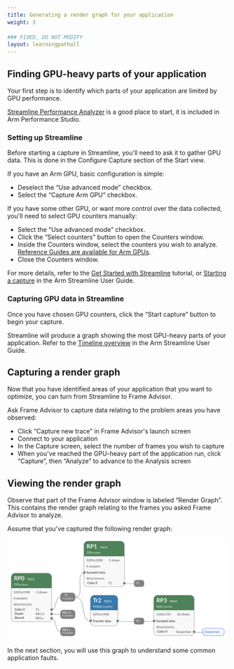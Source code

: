 ```yaml
---
title: Generating a render graph for your application
weight: 3

### FIXED, DO NOT MODIFY
layout: learningpathall
---
```


## Finding GPU-heavy parts of your application

Your first step is to identify which parts of your application are limited by GPU performance.

[Streamline Performance Analyzer](https://developer.arm.com/Tools%20and%20Software/Streamline%20Performance%20Analyzer) is a good place to start, it is included in Arm Performance Studio.

### Setting up Streamline

Before starting a capture in Streamline, you'll need to ask it to gather GPU data. This is done in the Configure Capture section of the Start view.

If you have an Arm GPU, basic configuration is simple:
- Deselect the “Use advanced mode” checkbox.
- Select the “Capture Arm GPU” checkbox.

If you have some other GPU, or want more control over the data collected, you'll need to select GPU counters manually:
- Select the “Use advanced mode” checkbox.
- Click the “Select counters” button to open the Counters window.
- Inside the Counters window, select the counters you wish to analyze. [Reference Guides are available for Arm GPUs](https://developer.arm.com/documentation#numberOfResults=48&q=Performance%20Counters&sort=relevancy&f:@navigationhierarchiesproducts=[IP%20Products,Graphics%20and%20Multimedia%20Processors,Mali%20GPUs]).
- Close the Counters window.

For more details, refer to the [Get Started with Streamline](https://developer.arm.com/documentation/102477/0900/Overview) tutorial, or [Starting a capture](https://developer.arm.com/documentation/101816/0905/Capture-a-Streamline-profile/Starting-a-capture) in the Arm Streamline User Guide.

### Capturing GPU data in Streamline

Once you have chosen GPU counters, click the “Start capture” button to begin your capture.

Streamline will produce a graph showing the most GPU-heavy parts of your application. Refer to the [Timeline overview](https://developer.arm.com/documentation/101816/0905/Analyze-your-capture/Timeline-overview?lang=en) in the Arm Streamline User Guide.

## Capturing a render graph

Now that you have identified areas of your application that you want to optimize, you can turn from Streamline to Frame Advisor.

Ask Frame Advisor to capture data relating to the problem areas you have observed:

- Click “Capture new trace” in Frame Advisor's launch screen
- Connect to your application
- In the Capture screen, select the number of frames you wish to capture
- When you've reached the GPU-heavy part of the application run, click “Capture”, then “Analyze” to advance to the Analysis screen

## Viewing the render graph

Observe that part of the Frame Advisor window is labeled “Render Graph”. This contains the render graph relating to the frames you asked Frame Advisor to analyze.

Assume that you've captured the following render graph:

![An inefficient render graph in need of optimization#center](inefficient-render-graph.svg "An inefficient render graph in need of optimization")

In the next section, you will use this graph to understand some common application faults.
